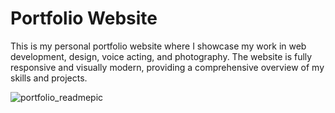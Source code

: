 # Portfolio Website

This is my personal portfolio website where I showcase my work in web development, design, voice acting, and photography. The website is fully responsive and visually modern, providing a comprehensive overview of my skills and projects.


![portfolio_readmepic](https://github.com/user-attachments/assets/bc89974f-edf7-41d7-8e5a-7f7de6e434e3)

